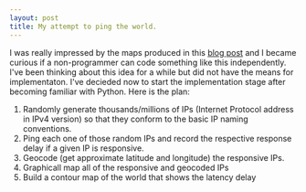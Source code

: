 ```yaml
---
layout: post
title: My attempt to ping the world.
---
```

I was really impressed by the maps produced in this [blog post](http://erikbern.com/2015/04/26/ping-the-world/) and I became curious if a non-programmer can code something like this independently. I've been thinking about this idea for a while but did not have the means for implementaton. I've decieded now to start the implementation stage after becoming familiar with Python. Here is the plan:
1. Randomly generate thousands/millions of IPs (Internet Protocol address in IPv4 version) so that they conform to the basic IP naming conventions.
2. Ping each one of those random IPs and record the respective response delay if a given IP is responsive. 
3. Geocode (get approximate latitude and longitude) the responsive IPs.
4. Graphicall map all of the responsive and geocoded IPs
5. Build a contour map of the world that shows the latency delay
